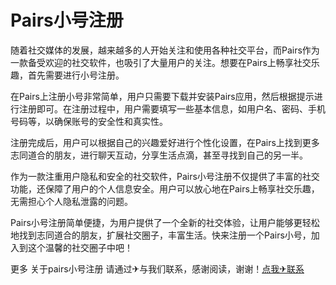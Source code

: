 # Pairs小号注册

随着社交媒体的发展，越来越多的人开始关注和使用各种社交平台，而Pairs作为一款备受欢迎的社交软件，也吸引了大量用户的关注。想要在Pairs上畅享社交乐趣，首先需要进行小号注册。

在Pairs上注册小号非常简单，用户只需要下载并安装Pairs应用，然后根据提示进行注册即可。在注册过程中，用户需要填写一些基本信息，如用户名、密码、手机号码等，以确保账号的安全性和真实性。

注册完成后，用户可以根据自己的兴趣爱好进行个性化设置，在Pairs上找到更多志同道合的朋友，进行聊天互动，分享生活点滴，甚至寻找到自己的另一半。

作为一款注重用户隐私和安全的社交软件，Pairs小号注册不仅提供了丰富的社交功能，还保障了用户的个人信息安全。用户可以放心地在Pairs上畅享社交乐趣，无需担心个人隐私泄露的问题。

Pairs小号注册简单便捷，为用户提供了一个全新的社交体验，让用户能够更轻松地找到志同道合的朋友，扩展社交圈子，丰富生活。快来注册一个Pairs小号，加入到这个温馨的社交圈子中吧！

更多 关于pairs小号注册 请通过✈与我们联系，感谢阅读，谢谢！[点我✈联系](https://ww.k02.cc)